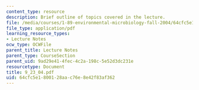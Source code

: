 ```yaml
---
content_type: resource
description: Brief outline of topics covered in the lecture.
file: /media/courses/1-89-environmental-microbiology-fall-2004/64cfc5e1800128aac76e8e42f83af362_9_23_04.pdf
file_type: application/pdf
learning_resource_types:
- Lecture Notes
ocw_type: OCWFile
parent_title: Lecture Notes
parent_type: CourseSection
parent_uid: 9ad29e41-4fec-4c2a-198c-5e52d3dc231e
resourcetype: Document
title: 9_23_04.pdf
uid: 64cfc5e1-8001-28aa-c76e-8e42f83af362
---
```

